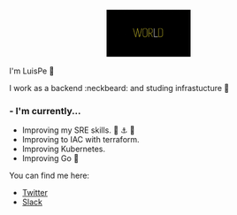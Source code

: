 <p align="center">
  <img src="hello_world.gif" width="30%"
       alt="Hello world"
       />
</p>

I'm LuisPe :wave:

I work as a backend :neckbeard: and studing infrastucture :whale:

### - I'm currently...

- Improving my SRE skills. :whale: :anchor: :construction:
- Improving to IAC with terraform.
- Improving Kubernetes.
- Improving Go :bear:

You can find me here:

- [Twitter](https://twitter.com/luiyo11)
- [Slack](https://htttps://luispetoloy.slack.com/)
